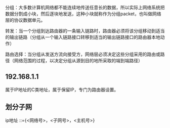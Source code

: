 分组：大多数计算机网络都不能连续地传送任意长的数据，所以实际上网络系统把数据分割成小块，然后逐块地发送，这种小块就称作为分组packet，也叫做网络层的协议数据单元。

转发：当一个分组到达路由器的一条输入链路时，路由器必须将该分组移动到适当的输出链路（分组从一个输入链路接口转移到适当的输出链路接口的路由器本地动作）

路由选择：当分组从发送方流向接受方，网络层必须决定这些分组采用的路由或路径（网络范围的过程，以决定分组从源到目的地所采取的端到端路径）

## 192.168.1.1

属于IP地址的C类地址，属于保留IP，专门为路由器设置。

## 划分子网

ip地址 ::={<网络号>，<子网号>，<主机号>}